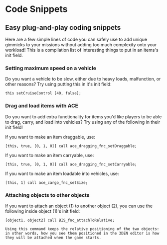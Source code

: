 # Code Snippets

## Easy plug-and-play coding snippets

Here are a few simple lines of code you can safely use to add unique gimmicks to your missions without adding too much complexity onto your workload! This is a compilation list of interesting things to put in an items's init field.

### Setting maximum speed on a vehicle

Do you want a vehicle to be slow, either due to heavy loads, malfunction, or other reasons? Try using putting this in it's init field:

```sqf
this setCruiseControl [40, false];
```

### Drag and load items with ACE

Do you want to add extra functionality for items you'd like players to be able to drag, carry, and load into vehicles? Try using any of the following in their init field!

If you want to make an item draggable, use:

```sqf
[this, true, [0, 1, 0]] call ace_dragging_fnc_setDraggable;
```

If you want to make an item carryable, use:

```sqf
[this, true, [0, 1, 0]] call ace_dragging_fnc_setCarryable;
```

If you want to make an item loadable into vehicles, use:

```sqf
[this, 1] call ace_cargo_fnc_setSize;
```

### Attaching objects to other objects

If you want to attach an object (1) to another object (2), you can use the following inside object (1)'s init field:

```sqf
[object1, object2] call BIS_fnc_attachToRelative;
```

```admonish info
Using this command keeps the relative positioning of the two objects: in other words, how you see them positioned in the 3DEN editor is how they will be attached when the game starts.
```

